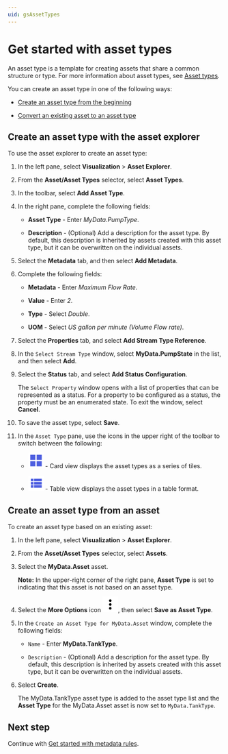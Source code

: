 ```yaml
---
uid: gsAssetTypes
---
```


# Get started with asset types

An asset type is a template for creating assets that share a common structure or type. For more information about asset types, see [Asset types](xref:AssetTypes).

You can create an asset type in one of the following ways:

- [Create an asset type from the beginning](#create-an-asset-type-with-the-asset-explorer) 

- [Convert an existing asset to an asset type](#create-an-asset-type-from-an-asset)

## Create an asset type with the asset explorer

To use the asset explorer to create an asset type:

1. In the left pane, select **Visualization** > **Asset Explorer**.

1. From the **Asset/Asset Types** selector, select **Asset Types**.

1. In the toolbar, select **Add Asset Type**.

1. In the right pane, complete the following fields:

   - **Asset Type** - Enter *MyData.PumpType*.

   - **Description** - (Optional) Add a description for the asset type. By default, this description is inherited by assets created with this asset type, but it can be overwritten on the individual assets.
   
1. Select the **Metadata** tab, and then select **Add Metadata**.

1. Complete the following fields:

   - **Metadata** - Enter *Maximum Flow Rate*.

   - **Value** - Enter *2*.

   - **Type** - Select *Double*.

   - **UOM** - Select *US gallon per minute (Volume Flow rate)*.
   
1. Select the **Properties** tab, and select **Add Stream Type Reference**.

1. In the `Select Stream Type` window, select **MyData.PumpState** in the list, and then select **Add**.

1. Select the **Status** tab, and select **Add Status Configuration**.

    The `Select Property` window opens with a list of properties that can be represented as a status. For a property to be configured as a status, the property must be an enumerated state. To exit the window, select **Cancel**.
    
1. To save the asset type, select **Save**. 
    
1. In the `Asset Type` pane, use the icons in the upper right of the toolbar to switch between the following:

     -  ![Card view](../../_icons/branded/view-grid.svg) - Card view displays the asset types as a series of tiles.

     -  ![Table view](../../_icons/branded/view-list.svg) - Table view displays the asset types in a table format.

## Create an asset type from an asset

To create an asset type based on an existing asset:

1. In the left pane, select **Visualization** > **Asset Explorer**.

1. From the **Asset/Asset Types** selector, select **Assets**.

1. Select the **MyData.Asset** asset.

   **Note:** In the upper-right corner of the right pane, **Asset Type** is set to *<None>* indicating that this asset is not based on an asset type. 

1. Select the **More Options** icon ![More Options](../../_icons/default/dots-vertical.svg), then select **Save as Asset Type**.

1. In the `Create an Asset Type for MyData.Asset` window, complete the following fields:
   
   - `Name` - Enter **MyData.TankType**.

   - `Description` - (Optional) Add a description for the asset type. By default, this description is inherited by assets created with this asset type, but it can be overwritten on the individual assets.

1. Select **Create**. 

   The MyData.TankType asset type is added to the asset type list and the **Asset Type** for the MyData.Asset asset is now set to `MyData.TankType`. 

## Next step

Continue with [Get started with metadata rules](xref:gsMetadataRules).
